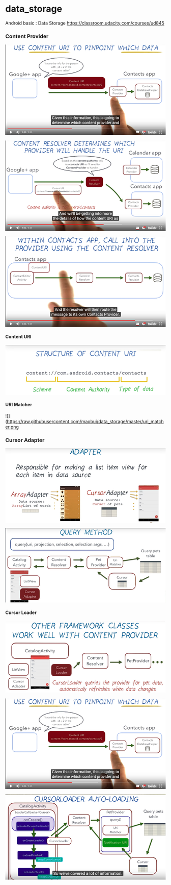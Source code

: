 # data_storage
Android basic : Data Storage
https://classroom.udacity.com/courses/ud845


### Content Provider

![](https://raw.githubusercontent.com/maobui/data_storage/master/content_provider.png)

![](https://raw.githubusercontent.com/maobui/data_storage/master/content_provider1.png)

![](https://raw.githubusercontent.com/maobui/data_storage/master/content_provider2.png)


#### Content URI

![](https://raw.githubusercontent.com/maobui/data_storage/master/structure_content_uri.png)


#### URI Matcher

![](https://raw.githubusercontent.com/maobui/data_storage/master/uri_matcher.png


### Cursor Adapter

![](https://raw.githubusercontent.com/maobui/data_storage/master/cusor_adapter.png)

![](https://raw.githubusercontent.com/maobui/data_storage/master/cusor_adapter1.png)

#### Cursor Loader

![](https://raw.githubusercontent.com/maobui/data_storage/master/cusor_loader.png)

![](https://raw.githubusercontent.com/maobui/data_storage/master/cusor_loader1.png)

![](https://raw.githubusercontent.com/maobui/data_storage/master/cusor_loader_auto_loading.png)
